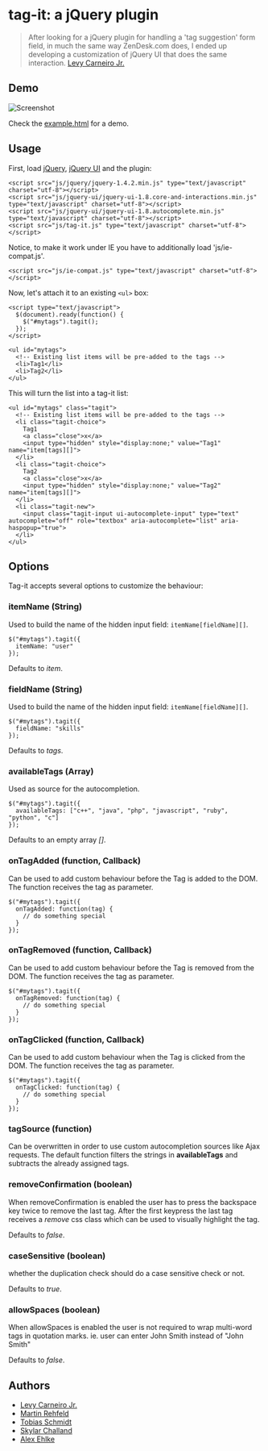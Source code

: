 # tag-it: a jQuery plugin

> After looking for a jQuery plugin for handling a 'tag suggestion' form field, in much the same way ZenDesk.com does, I ended up developing a customization of jQuery UI that does the same interaction.
[Levy Carneiro Jr.](http://github.com/levycarneiro)

## Demo

![Screenshot](http://github.com/grobie/tag-it/raw/master/screenshot.png)

Check the [example.html](http://github.com/grobie/tag-it/blob/master/example.html) for a demo.

## Usage

First, load [jQuery](http://jquery.com/), [jQuery UI](http://jqueryui.com/) and the plugin:

    <script src="js/jquery/jquery-1.4.2.min.js" type="text/javascript" charset="utf-8"></script>
    <script src="js/jquery-ui/jquery-ui-1.8.core-and-interactions.min.js" type="text/javascript" charset="utf-8"></script>
    <script src="js/jquery-ui/jquery-ui-1.8.autocomplete.min.js" type="text/javascript" charset="utf-8"></script>
    <script src="js/tag-it.js" type="text/javascript" charset="utf-8"></script>

Notice, to make it work under IE you have to additionally load 'js/ie-compat.js'.

    <script src="js/ie-compat.js" type="text/javascript" charset="utf-8"></script>

Now, let's attach it to an existing `<ul>` box:

    <script type="text/javascript">
      $(document).ready(function() {
        $("#mytags").tagit();
      });
    </script>

    <ul id="mytags">
      <!-- Existing list items will be pre-added to the tags -->
      <li>Tag1</li>
      <li>Tag2</li>
    </ul>

This will turn the list into a tag-it list:

    <ul id="mytags" class="tagit">
      <!-- Existing list items will be pre-added to the tags -->
      <li class="tagit-choice">
        Tag1
        <a class="close">x</a>
        <input type="hidden" style="display:none;" value="Tag1" name="item[tags][]">
      </li>
      <li class="tagit-choice">
        Tag2
        <a class="close">x</a>
        <input type="hidden" style="display:none;" value="Tag2" name="item[tags][]">
      </li>
      <li class="tagit-new">
        <input class="tagit-input ui-autocomplete-input" type="text" autocomplete="off" role="textbox" aria-autocomplete="list" aria-haspopup="true">
      </li>
    </ul>

## Options

Tag-it accepts several options to customize the behaviour:

### itemName (String)

Used to build the name of the hidden input field: `itemName[fieldName][]`.

    $("#mytags").tagit({
      itemName: "user"
    });

Defaults to *item*.

### fieldName (String)

Used to build the name of the hidden input field: `itemName[fieldName][]`.

    $("#mytags").tagit({
      fieldName: "skills"
    });

Defaults to *tags*.

### availableTags (Array)

Used as source for the autocompletion.

    $("#mytags").tagit({
      availableTags: ["c++", "java", "php", "javascript", "ruby", "python", "c"]
    });

Defaults to an empty array *[]*.

### onTagAdded (function, Callback)

Can be used to add custom behaviour before the Tag is added to the DOM.
The function receives the tag as parameter.

    $("#mytags").tagit({
      onTagAdded: function(tag) {
        // do something special
      }
    });

### onTagRemoved (function, Callback)

Can be used to add custom behaviour before the Tag is removed from the DOM.
The function receives the tag as parameter.

    $("#mytags").tagit({
      onTagRemoved: function(tag) {
        // do something special
      }
    });

### onTagClicked (function, Callback)

Can be used to add custom behaviour when the Tag is clicked from the DOM.
The function receives the tag as parameter.

    $("#mytags").tagit({
      onTagClicked: function(tag) {
        // do something special
      }
    });
    
### tagSource (function)

Can be overwritten in order to use custom autocompletion sources like Ajax requests.
The default function filters the strings in **availableTags** and subtracts the already assigned tags.

### removeConfirmation (boolean)

When removeConfirmation is enabled the user has to press the backspace key twice to remove the last tag.
After the first keypress the last tag receives a *remove* css class which can be used to visually highlight the tag.

Defaults to *false*.

### caseSensitive (boolean)

whether the duplication check should do a case sensitive check or not.

Defaults to *true*.

### allowSpaces (boolean)

When allowSpaces is enabled the user is not required to wrap multi-word tags in quotation marks.
ie. user can enter John Smith instead of "John Smith"

Defaults to *false*.

## Authors

* [Levy Carneiro Jr.](http://github.com/levycarneiro)
* [Martin Rehfeld](http://github.com/martinrehfeld)
* [Tobias Schmidt](http://github.com/grobie)
* [Skylar Challand](http://github.com/sskylar)
* [Alex Ehlke](http://github.com/aehlke)

